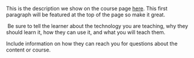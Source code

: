 This is the description we show on the course page [here](https://lab.github.com/YinChenEGI/egi-staff-training). This first paragraph will be featured at the top of the page so make it great.
​

​
Be sure to tell the learner about the technology you are teaching, why they should learn it, how they can use it, and what you will teach them.
​


Include information on how they can reach you for questions about the content or course. 